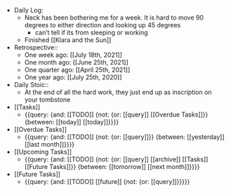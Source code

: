 - Daily Log:
    - Neck has been bothering me for a week. It is hard to move 90 degrees to either direction and looking up 45 degrees
        - can’t tell if its from sleeping or working
    - Finished [[Klara and the Sun]]
- Retrospective::
    - One week ago: [[July 18th, 2021]]
    - One month ago: [[June 25th, 2021]]
    - One quarter ago: [[April 25th, 2021]]
    - One year ago: [[July 25th, 2020]]
- Daily Stoic::
    - At the end of all the hard work, they just end up as inscription on your tombstone
- [[Tasks]]
    - {{query: {and: [[TODO]] {not: {or: [[query]] [[Overdue Tasks]]}} {between: [[today]] [[today]]}}}}
- [[Overdue Tasks]]
    - {{query: {and: [[TODO]] {not: {or: [[query]]}} {between: [[yesterday]] [[last month]]}}}}
- [[Upcoming Tasks]]
    - {{query: {and: [[TODO]] {not: {or: [[query]] [[archive]] [[Tasks]] [[Future Tasks]]}} {between: [[tomorrow]] [[next month]]}}}}
- [[Future Tasks]]
    - {{query: {and: [[TODO]] [[future]] {not: {or: [[query]]}}}}}
